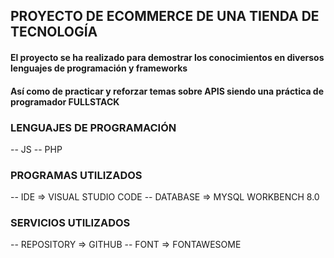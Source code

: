 ## PROYECTO DE ECOMMERCE DE UNA TIENDA DE TECNOLOGÍA

#### El proyecto se ha realizado para demostrar los conocimientos en diversos lenguajes de programación y frameworks
#### Así como de practicar y reforzar temas sobre APIS siendo una práctica de programador FULLSTACK

### LENGUAJES DE PROGRAMACIÓN

-- JS
-- PHP

### PROGRAMAS UTILIZADOS

-- IDE          => VISUAL STUDIO CODE
-- DATABASE     => MYSQL WORKBENCH 8.0

### SERVICIOS UTILIZADOS

-- REPOSITORY   => GITHUB
-- FONT         => FONTAWESOME
